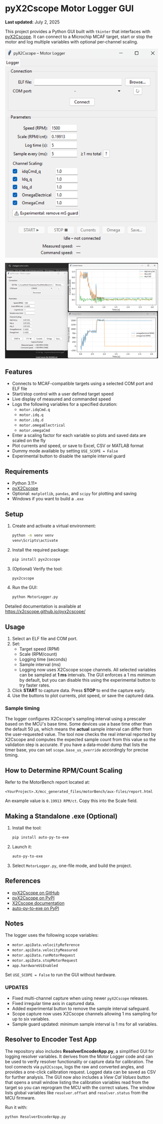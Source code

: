 # pyX2Cscope Motor Logger GUI

**Last updated:** July 2, 2025

This project provides a Python GUI built with `tkinter` that interfaces with [pyX2Cscope](https://github.com/X2Cscope/pyx2cscope). It can connect to a Microchip MCAF target, start or stop the motor and log multiple variables with optional per‑channel scaling.

![Updated GUI](https://github.com/ImpressiveTaste/motorLogger/blob/main/UPDATEDGUI.png)

![Old GUI](https://github.com/ImpressiveTaste/motorLogger/blob/main/GUI.png)


## Features

- Connects to MCAF-compatible targets using a selected COM port and ELF file
- Start/stop control with a user defined target speed
- Live display of measured and commanded speed
- Logs the following variables for a specified duration:
  - `motor.idqCmd.q`
  - `motor.idq.q`
  - `motor.idq.d`
  - `motor.omegaElectrical`
  - `motor.omegaCmd`
- Enter a scaling factor for each variable so plots and saved data are scaled on the fly
- Plot currents and speed, or save to Excel, CSV or MATLAB format
- Dummy mode available by setting `USE_SCOPE = False`
- Experimental button to disable the sample interval guard

## Requirements

- Python 3.11+
- [pyX2Cscope](https://pypi.org/project/pyx2cscope/)
- Optional: `matplotlib`, `pandas`, and `scipy` for plotting and saving
- Windows if you want to build a `.exe`

## Setup

1. Create and activate a virtual environment:
   ```bash
   python -m venv venv
   venv\Scripts\activate
   ```
2. Install the required package:
   ```bash
   pip install pyx2cscope
   ```
3. (Optional) Verify the tool:
   ```bash
   pyx2cscope
   ```
4. Run the GUI:
   ```bash
   python MotorLogger.py
   ```

Detailed documentation is available at https://x2cscope.github.io/pyx2cscope/

## Usage

1. Select an ELF file and COM port.
2. Set:
   - Target speed (RPM)
   - Scale (RPM/count)
   - Logging time (seconds)
   - Sample interval (ms)
    - Logging now uses X2Cscope scope channels. All selected variables can be
      sampled at **1 ms** intervals. The GUI enforces a 1 ms minimum by default,
      but you can disable this using the experimental button to try faster
      rates.
3. Click **START** to capture data. Press **STOP** to end the capture early.
4. Use the buttons to plot currents, plot speed, or save the captured data.

### Sample timing

The logger configures X2Cscope's sampling interval using a prescaler based on
the MCU's base time.  Some devices use a base time other than the default
50 µs, which means the **actual** sample interval can differ from the
user‑requested value.  The tool now checks the real interval reported by
X2Cscope and computes the expected sample count from this value so the
validation step is accurate.  If you have a data‑model dump that lists the
timer base, you can set `scope.base_us_override` accordingly for precise timing.

## How to Determine RPM/Count Scaling

Refer to the MotorBench report located at:
```
<YourProject>.X/mcc_generated_files/motorBench/aux-files/report.html
```
An example value is `0.19913 RPM/ct`. Copy this into the Scale field.

## Making a Standalone .exe (Optional)

1. Install the tool:
   ```bash
   pip install auto-py-to-exe
   ```
2. Launch it:
   ```bash
   auto-py-to-exe
   ```
3. Select `MotorLogger.py`, one-file mode, and build the project.

## References

- [pyX2Cscope on GitHub](https://github.com/X2Cscope/pyx2cscope)
- [pyX2Cscope on PyPI](https://pypi.org/project/pyx2cscope/)
- [X2Cscope documentation](https://x2cscope.github.io/)
- [auto-py-to-exe on PyPI](https://pypi.org/project/auto-py-to-exe/)

## Notes

The logger uses the following scope variables:

- `motor.apiData.velocityReference`
- `motor.apiData.velocityMeasured`
- `motor.apiData.runMotorRequest`
- `motor.apiData.stopMotorRequest`
- `app.hardwareUiEnabled`

Set `USE_SCOPE = False` to run the GUI without hardware.

### UPDATES

- Fixed multi-channel capture when using newer `pyX2Cscope` releases.
- Fixed irregular time axis in captured data.
- Added experimental button to remove the sample interval safeguard.
- Scope capture now uses X2Cscope channels allowing 1 ms sampling for up to six
  variables.
- Sample guard updated: minimum sample interval is 1 ms for all variables.


## Resolver to Encoder Test App

The repository also includes **ResolverEncoderApp.py**, a simplified GUI for logging resolver variables. It derives from the Motor Logger code and can be used to verify resolver functionality or capture data for calibration. The tool connects via `pyX2Cscope`, logs the raw and converted angles, and provides a one-click calibration request. Logged data can be saved as CSV for further analysis.
The GUI now also includes a *View Cal Values* button that opens a small window
listing the calibration variables read from the target so you can reprogram the
MCU with the correct values.
The window lists global variables like `resolver.offset` and `resolver.status` from the MCU firmware.

Run it with:
```bash
python ResolverEncoderApp.py
```
